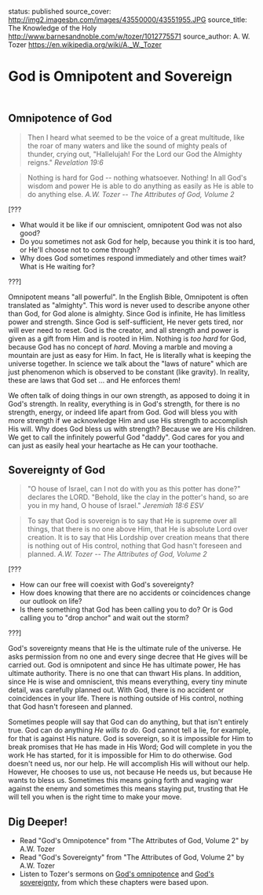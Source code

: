 status: published
source_cover: http://img2.imagesbn.com/images/43550000/43551955.JPG
source_title: The Knowledge of the Holy
              http://www.barnesandnoble.com/w/tozer/1012775571
source_author: A. W. Tozer
               https://en.wikipedia.org/wiki/A._W._Tozer

God is Omnipotent and Sovereign
===============================

<header markdown=1>
</header>




<article markdown=1>

Omnipotence of God
------------------

> Then I heard what seemed to be the voice of a great multitude, like the roar of many waters and like the sound of mighty peals of thunder, crying out, "Hallelujah! For the Lord our God the Almighty reigns."
<cite>Revelation 19:6</cite>

> Nothing is hard for God -- nothing whatsoever. Nothing! In all God's wisdom and power He is able to do anything as easily as He is able to do anything else.
<cite>A.W. Tozer -- The Attributes of God, Volume 2</cite>

[???

* What would it be like if our omniscient, omnipotent God was not also good?
* Do you sometimes not ask God for help, because you think it is too hard, or He'll choose not to come through?
* Why does God sometimes respond immediately and other times wait? What is He waiting for?

???]

Omnipotent means "all powerful". In the English Bible, Omnipotent is often translated as "almighty". This word is never used to describe anyone other than God, for God alone is almighty. Since God is infinite, He has limitless power and strength. Since God is self-sufficient, He never gets tired, nor will ever need to reset. God is the creator, and all strength and power is given as a gift from Him and is rooted in Him. Nothing is _too hard_ for God, because God has no concept of _hard_. Moving a marble and moving a mountain are just as easy for Him. In fact, He is literally what is keeping the universe together. In science we talk about the "laws of nature" which are just phenomenon which is observed to be constant (like gravity). In reality, these are laws that God set ... and He enforces them!

We often talk of doing things in our own strength, as apposed to doing it in God's strength. In reality, everything is in God's strength, for there is no strength, energy, or indeed life apart from God. God will bless you with more strength if we acknowledge Him and use His strength to accomplish His will. Why does God bless us with strength? Because we are His children. We get to call the infinitely powerful God "daddy". God cares for you and can just as easily heal your heartache as He can your toothache.

Sovereignty of God
------------------

> "O house of Israel, can I not do with you as this potter has done?" declares the LORD. "Behold, like the clay in the potter's hand, so are you in my hand, O house of Israel."
<cite>Jeremiah 18:6 ESV</cite>

> To say that God is sovereign is to say that He is supreme over all things, that there is no one above Him, that He is absolute Lord over creation. It is to say that His Lordship over creation means that there is nothing out of His control, nothing that God hasn't foreseen and planned.
<cite>A.W. Tozer -- The Attributes of God, Volume 2</cite>

[???

* How can our free will coexist with God's sovereignty?
* How does knowing that there are no accidents or coincidences change our outlook on life?
* Is there something that God has been calling you to do? Or is God calling you to "drop anchor" and wait out the storm?

???]

God's sovereignty means that He is the ultimate rule of the universe. He asks permission from no one and every singe decree that He gives will be carried out. God is omnipotent and since He has ultimate power, He has ultimate authority. There is no one that can thwart His plans. In addition, since He is wise and omniscient, this means everything, every tiny minute detail, was carefully planned out. With God, there is no accident or coincidences in your life. There is nothing outside of His control, nothing that God hasn't foreseen and planned.

Sometimes people will say that God can do anything, but that isn't entirely true. God can do anything _He wills to do_. God cannot tell a lie, for example, for that is against His nature. God is sovereign, so it is impossible for Him to break promises that He has made in His Word; God will complete in you the work He has started, for it is impossible for Him to do otherwise. God doesn't need us, nor our help. He will accomplish His will without our help. However, He chooses to use us, not because He needs us, but because He wants to bless us. Sometimes this means going forth and waging war against the enemy and sometimes this means staying put, trusting that He will tell you when is the right time to make your move.

</article>




<footer markdown=1>

Dig Deeper!
----------

* Read "God's Omnipotence" from "The Attributes of God, Volume 2" by A.W. Tozer
* Read "God's Sovereignty" from "The Attributes of God, Volume 2" by A.W. Tozer
* Listen to Tozer's sermons on [God's omnipotence](http://www.sermonaudio.com/sermoninfo.asp?SID=84076264) and [God's sovereignty](http://www.sermonaudio.com/sermoninfo.asp?SID=710074349), from which these chapters were based upon.

</footer>
